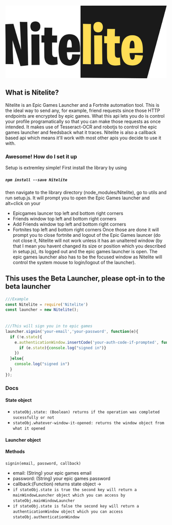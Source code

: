 <p align="center">
  <img src="https://raw.githubusercontent.com/encloinc/Nitelite/master/github_data/logo.png" />
</p>

## What is Nitelite?
Nitelite is an Epic Games Launcher and a Fortnite automation tool. This is the ideal way to send any, for example, friend requests since those HTTP endpoints are encrypted by epic games. What this api lets you do is control your profile programatically so that you can make those requests as once intended. It makes use of Tesseract-OCR and robotjs to control the epic games launcher and feedsback what it traces. Nitelite is also a callback based api which means it'll work with most other apis you decide to use it with.

### Awesome! How do I set it up
Setup is extremley simple! First install the library by using
##### `npm install --save Nitelite`
then navigate to the library directory (node_modules/Nitelite), go to utils and run setup.js. It will prompt you to open the Epic Games launcher and alt+click on your
* Epicgames launcer top left and bottom right corners
* Friends window top left and bottom right corners
* Add Friends window top left and bottom right corners
* Fortnites top left and bottom right corners
Once those are done it will prompt you to close fortnite and logout of the Epic Games launcer (do not close it, Nitelite will not work unless it has an unaltered window (by that I mean you havent changed its size or position which you described in setup.js), its logged out and the epic games launcher is open. The epic games launcher also has to be the focused window as Nitelite will control the system mouse to login/logout of the launcher).

## This uses the Beta Launcher, please opt-in to the beta launcher

```js
///Example
const Nitelite = require('Nitelite')
const launcher = new Nitelite();


///This will sign you in to epic games
launcher.signin('your-email','your-password', function(e){
  if (!e.state){
    e.authenticationWindow.insertCode('your-auth-code-if-prompted', function(e){
      if (e.state){console.log("signed in")}
    })
  }else{
    console.log("signed in")
  }
});
```

### Docs

#### State object
* `stateObj.state: (Boolean) returns if the operation was completed sucessfully or not`
* `stateObj.whatever-window-it-opened: returns the window object from what it opened`

#### Launcher object
#### Methods
`signin(email, password, callback)`
* email: (String) your epic games email
* password: (String) your epic games password
* callback:(Function) returns state object ->
* `if stateObj.state is true the second key will return a mainWindowLauncher object which you can access by stateObj.mainWindowLauncher`
* `if stateObj.state is false the second key will return a authenticationWindow object which you can access stateObj.authenticationWindow`
 
 
